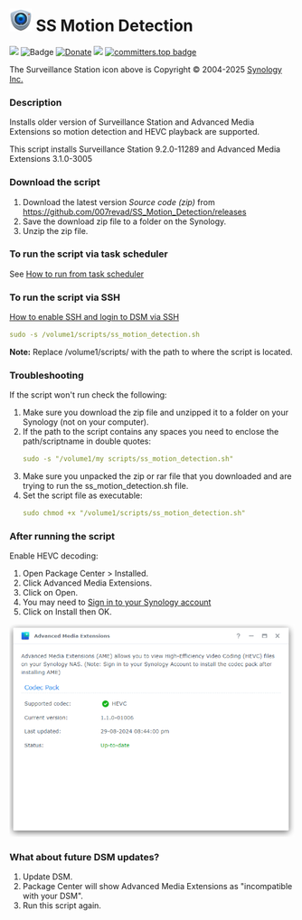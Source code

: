 # <img src="images/SurveillanceStation_64.png" width="40"> SS Motion Detection

<a href="https://github.com/007revad/SS_Motion_Detection/releases"><img src="https://img.shields.io/github/release/007revad/SS_Motion_Detection.svg"></a>
![Badge](https://hitscounter.dev/api/hit?url=https%3A%2F%2Fgithub.com%2F007revad%2FSS_Motion_Detection&label=Visitors&icon=github&color=%23198754&message=&style=flat&tz=Australia%2FSydney)
[![Donate](https://img.shields.io/badge/Donate-PayPal-green.svg)](https://www.paypal.com/paypalme/007revad)
[![](https://img.shields.io/static/v1?label=Sponsor&message=%E2%9D%A4&logo=GitHub&color=%23fe8e86)](https://github.com/sponsors/007revad)
[![committers.top badge](https://user-badge.committers.top/australia/007revad.svg)](https://user-badge.committers.top/australia/007revad)

The Surveillance Station icon above is Copyright © 2004-2025 [Synology Inc.](https://kb.synology.com/en-br/DSM/help/DSM/Home/about?version=7)

### Description

Installs older version of Surveillance Station and Advanced Media Extensions so motion detection and HEVC playback are supported.

This script installs Surveillance Station 9.2.0-11289 and Advanced Media Extensions 3.1.0-3005

### Download the script

1. Download the latest version _Source code (zip)_ from https://github.com/007revad/SS_Motion_Detection/releases
2. Save the download zip file to a folder on the Synology.
3. Unzip the zip file.

### To run the script via task scheduler

See [How to run from task scheduler](https://github.com/007revad/SS_Motion_Detection/blob/main/how_to_run_from_scheduler.md)

### To run the script via SSH

[How to enable SSH and login to DSM via SSH](https://kb.synology.com/en-global/DSM/tutorial/How_to_login_to_DSM_with_root_permission_via_SSH_Telnet)

```YAML
sudo -s /volume1/scripts/ss_motion_detection.sh
```

**Note:** Replace /volume1/scripts/ with the path to where the script is located.

### Troubleshooting

If the script won't run check the following:

1. Make sure you download the zip file and unzipped it to a folder on your Synology (not on your computer).
2. If the path to the script contains any spaces you need to enclose the path/scriptname in double quotes:
   ```YAML
   sudo -s "/volume1/my scripts/ss_motion_detection.sh"
   ```
3. Make sure you unpacked the zip or rar file that you downloaded and are trying to run the ss_motion_detection.sh file.
4. Set the script file as executable:
   ```YAML
   sudo chmod +x "/volume1/scripts/ss_motion_detection.sh"
   ```

### After running the script

Enable HEVC decoding:
1. Open Package Center > Installed.
2. Click Advanced Media Extensions.
3. Click on Open.
4. You may need to [Sign in to your Synology account](https://github.com/007revad/Video_Station_for_DSM_722/blob/main/syno_account_sign_in.md)
5. Click on Install then OK.

<p align="center"><img src="/images/enable_hevc.png"></p>

### What about future DSM updates?

1. Update DSM.
2. Package Center will show Advanced Media Extensions as "incompatible with your DSM".
3. Run this script again.

</br>

<!--
### Screenshots

<p align="center">Description of image 1 goes here</p>
<p align="center"><img src="/images/IMAGE_NAME.png"></p>

<br>

<p align="center">Description of image 2 goes here</p>
<p align="center"><img src="/images/IMAGE_NAME.png"></p>
-->
